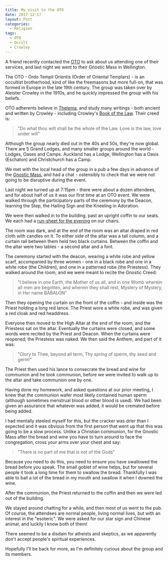 ```yaml
---
title: My visit to the OTO
date: 2017-12-17
layout: Post
categories:
  - Religion
tags:
  - OTO
  - Occult
  - Crowley
---
```


A friend recently contacted the [OTO](https://en.wikipedia.org/wiki/Ordo_Templi_Orientis) to ask about us attending one of their services, and last night we went to their Gnostic Mass in Wellington.

<!-- more -->

The OTO - Ordo Templi Orientis (Order of Oriental Templars) - is an occultist brotherhood, kind of like the freemasons but more full-on, that was formed in Europe in the late 19th century. The group was taken over by Aleister Crowley in the 1910s, and he quickly impressed the group with his beliefs.

OTO adherents believe in [Thelema](https://en.wikipedia.org/wiki/Thelema), and study many writings - both ancient and written by Crowley - including Crowley's [Book of the Law](https://en.wikipedia.org/wiki/The_Book_of_the_Law). Their creed is:

> "Do what thou wilt shall be the whole of the Law. Love is the law, love under will"

Although the group nearly died out in the 40s and 50s, they're now global. There are 5 Grand Lodges, and many smaller groups around the world - Lodges, Oases and Camps. Auckland has a Lodge, Wellington has a Oasis (Eschaton) and Christchurch has a Camp.

We met with the local head of the group in a pub a few days in advance of the [Gnostic Mass](https://en.wikipedia.org/wiki/Liber_XV,_The_Gnostic_Mass), and had a chat - ostensibly to check that we were not going to be disruptive during the event.

Last night we turned up at 7:15pm - there were about a dozen attendees, and for about half of us it was our first time at an OTO event. We were walked through the participatory parts of the ceremony by the Deacon, learning the Step, the Hailing Sign and the Kneeling in Adoration.

We were then walked in to the building, past an upright coffin to our seats. We each had a [run-sheet for the evening](/docs/skepticism/Missal.pdf) on our chairs.

<!--<template-embed-pdf src="/docs/skepticism/Missal.pdf" />-->

<object data="/docs/skepticism/Missal.pdf" width="100%" height="600px" />

The room was dark, and at the end of the room was an altar draped in red cloth with candles on it. To either side of the altar was a tall column, and a curtain rail between them held two black curtains. Between the coffin and the altar were two tables - a second altar and a font.

The ceremony started with the deacon, wearing a white robe and yellow scarf, accompanied by three women - one in a black robe and one in a white robe (the Children), and one in a patterned robe (the Priestess). They walked around the room, and we were meant to recite the Gnostic Creed:

> "I believe in one Earth, the Mother of us all, and in one Womb wherein all men are begotten, and wherein they shall rest, Mystery of Mystery, in Her name BABALON"

Then they opening the curtain on the front of the coffin - and inside was the Priest holding a long red lance. The Priest wore a white robe, and was given a red cloak and red headdress.

Everyone then moved to the High Altar at the end of the room, and the Priestess sat on the altar. Eventually the curtains were closed, and some words were recited by the Priest and Deacon. When the curtains were reopened, the Priestess was naked. We then said the Anthem, and part of it was:

> "Glory to Thee,
> beyond all term,
> Thy spring of sperm,
> thy seed and germ!"

The Priest then used his lance to consecrate the bread and wine for communion and he took communion, before we were invited to walk up to the altar and take communion one by one.

Having done my homework, and asked questions at our prior meeting, I knew that the communion wafer most likely contained human sperm (although sometimes menstrual blood or other blood is used). We had been given an assurance that whatever was added, it would be cremated before being added.

I had mentally steeled myself for this, but the cracker was drier than I expected and it was obvious from the first person that went up that this was going to be a slow process. Unlike a Christian communion, for the Gnostic Mass after the bread and wine you have to turn around to face the congregation, cross your arms over your chest and say:

> "There is no part of me that is not of the Gods"

Because you need to do this, you need to ensure you have swallowed the bread before you speak. The small goblet of wine helps, but for several people it took a long time for them to swallow the bread. Thankfully I was able to ball a lot of the bread in my mouth and swallow it when I downed the wine.

After the communion, the Priest returned to the coffin and then we were led out of the building.

We stayed around chatting for a while, and then most of us went to the pub. Of course, the attendees are normal people, living normal lives, but with an interest in the "esoteric". We were asked for our star sign and Chinese animal, and luckily I know both of them!

There seemed to be a disdain for atheists and skeptics, as we apparently don't accept people's spiritual experiences.

Hopefully I'll be back for more, as I'm definitely curious about the group and its members.

